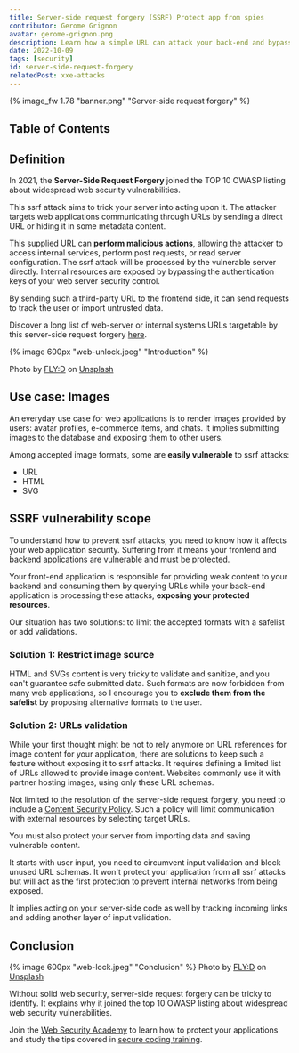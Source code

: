 ```yaml
---
title: Server-side request forgery (SSRF) Protect app from spies
contributor: Gerome Grignon
avatar: gerome-grignon.png
description: Learn how a simple URL can attack your back-end and bypass your server-side security
date: 2022-10-09
tags: [security]
id: server-side-request-forgery
relatedPost: xxe-attacks
---
```

{% image_fw 1.78 "banner.png" "Server-side request forgery" %}

## Table of Contents
<!-- toc -->

## Definition

In 2021, the **Server-Side Request Forgery** joined the TOP 10 OWASP listing about widespread web security vulnerabilities.

This ssrf attack aims to trick your server into acting upon it. The attacker targets web applications communicating through URLs by sending a direct URL or hiding it in some metadata content.

This supplied URL can **perform malicious actions**, allowing the attacker to access internal services, perform post requests, or read server configuration. The ssrf attack will be processed by the vulnerable server directly. Internal resources are exposed by bypassing the authentication keys of your web server security control.

By sending such a third-party URL to the frontend side, it can send requests to track the user or import untrusted data.

Discover a long list of web-server or internal systems URLs targetable by this server-side request forgery [here](https://github.com/swisskyrepo/PayloadsAllTheThings/tree/master/Server%20Side%20Request%20Forgery).

{% image 600px "web-unlock.jpeg" "Introduction" %}

Photo by [FLY:D](https://unsplash.com/@flyd2069) on [Unsplash](https://unsplash.com/s/photos/hacking)

## Use case: Images

An everyday use case for web applications is to render images provided by users: avatar profiles, e-commerce items, and chats. It implies submitting images to the database and exposing them to other users.

Among accepted image formats, some are **easily vulnerable** to ssrf attacks:

*   URL
*   HTML
*   SVG

## SSRF vulnerability scope

To understand how to prevent ssrf attacks, you need to know how it affects your web application security. Suffering from it means your frontend and backend applications are vulnerable and must be protected.

Your front-end application is responsible for providing weak content to your backend and consuming them by querying URLs while your back-end application is processing these attacks, **exposing your protected resources**.

Our situation has two solutions: to limit the accepted formats with a safelist or add validations.

### Solution 1: Restrict image source

HTML and SVGs content is very tricky to validate and sanitize, and you can't guarantee safe submitted data. Such formats are now forbidden from many web applications, so I encourage you to **exclude them from the safelist** by proposing alternative formats to the user.

### Solution 2: URLs validation

While your first thought might be not to rely anymore on URL references for image content for your application, there are solutions to keep such a feature without exposing it to ssrf attacks. It requires defining a limited list of URLs allowed to provide image content. Websites commonly use it with partner hosting images, using only these URL schemas.

Not limited to the resolution of the server-side request forgery, you need to include a [Content Security Policy](/content-security-policy-in-angular/). Such a policy will limit communication with external resources by selecting target URLs.

You must also protect your server from importing data and saving vulnerable content.

It starts with user input, you need to circumvent input validation and block unused URL schemas. It won't protect your application from all ssrf attacks but will act as the first protection to prevent internal networks from being exposed.

It implies acting on your server-side code as well by tracking incoming links and adding another layer of input validation.

## Conclusion

{% image 600px "web-lock.jpeg" "Conclusion" %}
Photo by [FLY:D](https://unsplash.com/@flyd2069) on [Unsplash](https://unsplash.com/s/photos/hacking)

Without solid web security, server-side request forgery can be tricky to identify. It explains why it joined the top 10 OWASP listing about widespread web security vulnerabilities.

Join the [Web Security Academy](https://websecurity-academy.com) to learn how to protect your applications and study the tips covered in [secure coding training](/secure-coding-training).

